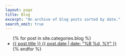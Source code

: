 ```yaml
---
layout: page
title: Blog
excerpt: "An archive of blog posts sorted by date."
search_omit: true
---
```


<ul class="post-list">
{% for post in site.categories.blog %} 
    <li>
      <article>
            <a href="{{ site.url }}{{ post.url }}">
              {{ post.title }} <span class="entry-date"><time datetime="{{ post.date | date_to_xmlschema }}">{{ post.date | date: "%B %d, %Y" }}</time></span>
            </a>
      </article>
    </li>
{% endfor %}
</ul>
